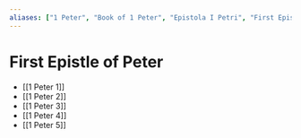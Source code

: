 ```yaml
---
aliases: ["1 Peter", "Book of 1 Peter", "Epistola I Petri", "First Epistle of Peter", "First Epistle of St. Peter the Apostle", "First Letter of Peter", "First Peter", "Πέτρου Αʹ"]
---
```



# First Epistle of Peter
- [[1 Peter 1]]
- [[1 Peter 2]]
- [[1 Peter 3]]
- [[1 Peter 4]]
- [[1 Peter 5]]


